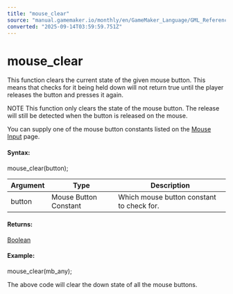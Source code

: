 ```yaml
---
title: "mouse_clear"
source: "manual.gamemaker.io/monthly/en/GameMaker_Language/GML_Reference/Game_Input/Mouse_Input/mouse_clear.htm"
converted: "2025-09-14T03:59:59.751Z"
---
```


# mouse\_clear

This function clears the current state of the given mouse button. This means that checks for it being held down will not return true until the player releases the button and presses it again.

NOTE This function only clears the state of the mouse button. The release will still be detected when the button is released on the mouse.

You can supply one of the mouse button constants listed on the [Mouse Input](Mouse_Input.md) page.

#### Syntax:

mouse\_clear(button);

| Argument | Type | Description |
| --- | --- | --- |
| button | Mouse Button Constant | Which mouse button constant to check for. |

#### Returns:

[Boolean](../../../GML_Overview/Data_Types.md)

#### Example:

mouse\_clear(mb\_any);

The above code will clear the down state of all the mouse buttons.